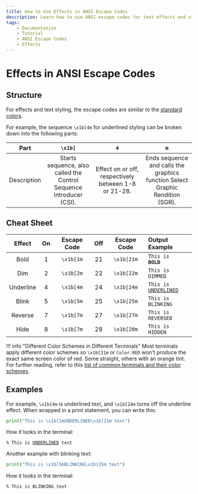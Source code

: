 ```yaml
---
title: How to Use Effects in ANSI Escape Codes
description: Learn how to use ANSI escape codes for text effects and styling like bold, underline, blink, dim, etc. in terminal output with Python. Includes code examples.
tags:
    - Documentation
    - Tutorial
    - ANSI Escape Codes
    - Effects
---
```


# Effects in ANSI Escape Codes
## Structure
For effects and text styling, the escape codes are similar to the [standard colors](standard-16-colors.md).

For example, the sequence `\x1b[4m` for underlined styling can be broken down into the following parts:

| Part        | `\x1b[` | `4` | `m` |
| ----------- | :-----: | :-: | :-: |
| Description | Starts sequence, also called the Control Sequence Introducer (CSI). | Effect on or off, respectively between 1-8 or 21-28. | Ends sequence and calls the graphics function Select Graphic Rendition (SGR). |

## Cheat Sheet

| Effect    | On  | Escape Code | Off | Escape Code | Output Example |
| :-------: | :-: | :---------: | :-: | :---------: | :------------- |
| Bold      | 1   | `\x1b[1m`   | 21  | `\x1b[21m`  | <code>This is <strong>BOLD</strong></code> |
| Dim       | 2   | `\x1b[2m`   | 22  | `\x1b[22m`  | <code>This is <span class="effect-dimmed">DIMMED</span></code> |
| Underline | 4   | `\x1b[4m`   | 24  | `\x1b[24m`  | <code>This is <u>UNDERLINED</u></code> |
| Blink     | 5   | `\x1b[5m`   | 25  | `\x1b[25m`  | <code>This is <span class="effect-blinking">BLINKING</span></code> |
| Reverse   | 7   | `\x1b[7m`   | 27  | `\x1b[27m`  | <code>This is <span class="bg-bright-white">REVERSED</span></code> |
| Hide      | 8   | `\x1b[7m`   | 28  | `\x1b[28m`  | <code>This is <span class="effect-hidden">HIDDEN</span></code> |

!!! info "Different Color Schemes in Different Terminals"
    Most terminals apply different color schemes so `\x1b[31m` or `Color.RED` won't produce the exact same screen color of red. Some straight, others with an orange tint. For further reading, refer to this [list of common terminals and their color schemes](https://en.wikipedia.org/wiki/ANSI_escape_code#3-bit_and_4-bit).

## Examples
For example, `\x1b[4m` is underlined text, and `\x1b[24m` turns off the underline effect. When wrapped in a print statement, you can write this:

```python
print("This is \x1b[1mUNDERLINED\x1b[21m text")
```

How it looks in the terminal:

<pre><code>% This is <u>UNDERLINED</u> text</code></pre>

Another example with blinking text:

```python
print("This is \x1b[5mBLINKING\x1b[25m text")
```

How it looks in the terminal:

<pre><code>% This is <span class="effect-blinking">BLINKING</span> text</code></pre>
